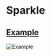 # Sparkle

## [Example](http://arcanis.github.io/sparkle/example/)

![Example](http://www.clipular.com/c?13154037=RYYRRywh6wtH4rnGYrfUsl3-yH0&f=.png)
